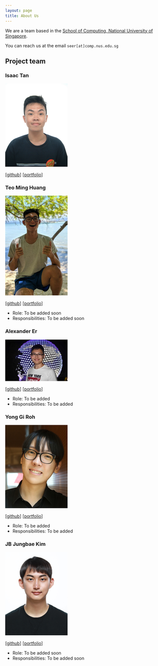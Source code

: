 ```yaml
---
layout: page
title: About Us
---
```


We are a team based in the [School of Computing, National University of Singapore](http://www.comp.nus.edu.sg).

You can reach us at the email `seer[at]comp.nus.edu.sg`

## Project team


### Isaac Tan

<img src="images/iztanpy.png" width="200px">

[[github](https://github.com/iztanpy)]
[[portfolio](team/iztanpy.md)]

### Teo Ming Huang

<img src="images/teominghuang.png" width="200px">

[[github](http://github.com/teominghuang)]
[[portfolio](team/teominghuang.md)]

* Role: To be added soon
* Responsibilities: To be added soon

### Alexander Er

<img src="images/aceszhenwei.png" width="200px">

[[github](https://github.com/aceszhenwei)]
[[portfolio](team/aceszhenwei.md)]

* Role: To be added
* Responsibilities: To be added

### Yong Gi Roh

<img src="images/robinrojh.png" width="200px">

[[github](https://github.com/robinrojh)]
[[portfolio](team/robinrojh.md)]

* Role: To be added
* Responsibilities: To be added

### JB Jungbae Kim

<img src="images/jbkim1999.png" width="200px">

[[github](https://github.com/jbkim1999)]
[[portfolio](team/jbkim1999.md)]

* Role: To be added soon
* Responsibilities: To be added soon


